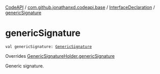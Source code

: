 [CodeAPI](../../index.md) / [com.github.jonathanxd.codeapi.base](../index.md) / [InterfaceDeclaration](index.md) / [genericSignature](.)

# genericSignature

`val genericSignature: `[`GenericSignature`](../../com.github.jonathanxd.codeapi.generic/-generic-signature/index.md)

Overrides [GenericSignatureHolder.genericSignature](../-generic-signature-holder/generic-signature.md)

Generic signature.

